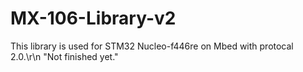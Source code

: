 # MX-106-Library-v2
This library is used for STM32 Nucleo-f446re on Mbed with protocal 2.0.\r\n
"Not finished yet."
